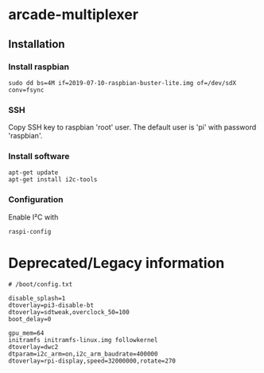 # arcade-multiplexer

## Installation

### Install raspbian

```
sudo dd bs=4M if=2019-07-10-raspbian-buster-lite.img of=/dev/sdX conv=fsync
```

### SSH
Copy SSH key to raspbian 'root' user. The default user is 'pi' with password 'raspbian'.

### Install software

```
apt-get update
apt-get install i2c-tools
```

### Configuration

Enable I²C with
```
raspi-config
```

# Deprecated/Legacy information

```
# /boot/config.txt

disable_splash=1
dtoverlay=pi3-disable-bt
dtoverlay=sdtweak,overclock_50=100
boot_delay=0

gpu_mem=64
initramfs initramfs-linux.img followkernel
dtoverlay=dwc2
dtparam=i2c_arm=on,i2c_arm_baudrate=400000
dtoverlay=rpi-display,speed=32000000,rotate=270
```
